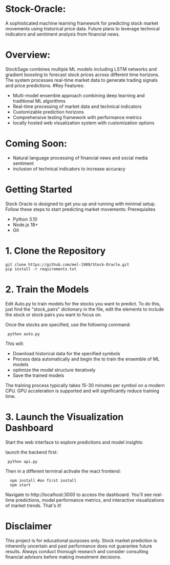 # Stock-Oracle:
A sophisticated machine learning framework for predicting stock market movements using historical price data. Future plans to leverage technical indicators and sentiment analysis from financial news.

# Overview:
StockSage combines multiple ML models including LSTM networks and gradient boosting to forecast stock prices across different time horizons. The system processes real-time market data to generate trading signals and price predictions.
#Key Features:
- Multi-model ensemble approach combining deep learning and traditional ML algorithms
- Real-time processing of market data and technical indicators
- Customizable prediction horizons
- Comprehensive testing framework with performance metrics
- locally hosted web visualization system with customization options

# Coming Soon:
- Natural language processing of financial news and social media sentiment
- inclusion of technical indicators to increase accuracy

# Getting Started
Stock Oracle is designed to get you up and running with minimal setup. Follow these steps to start predicting market movements:
Prerequisites

- Python 3.10
- Node.js 18+
- Git

# 1. Clone the Repository
  
```
git clone https://github.com/mel-1989/Stock-Oracle.git
pip install -r requirements.txt
```

# 2. Train the Models
  Edit Auto.py to train models for the stocks you want to predict. To do this, just find the "stock_pairs"       dictionary in the file, edit the elements to include the stock or stock pairs you want to focus on. 
  

  Once the stocks are specified, use the following command:
  
```
 python auto.py
```
 
  This will:
  - Download historical data for the specified symbols
  - Process data automatically and begin the to train the ensemble of ML models
  - optimize the model structure iteratively
  - Save the trained models
    

The training process typically takes 15-30 minutes per symbol on a modern CPU. GPU acceleration is supported and will significantly reduce training time.

# 3. Launch the Visualization Dashboard
Start the web interface to explore predictions and model insights:

launch the backend first:

```
 python api.py
```

Then in a different terminal activate the react frontend:

```
  npm install #on first install
  npm start
```
  
Navigate to http://localhost:3000 to access the dashboard. You'll see real-time predictions, model performance metrics, and interactive visualizations of market trends.
That's it! 

# Disclaimer
This project is for educational purposes only. Stock market prediction is inherently uncertain and past performance does not guarantee future results. Always conduct thorough research and consider consulting financial advisors before making investment decisions.
